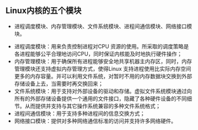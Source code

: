 ## Linux内核的五个模块

+ 进程调度模块、内存管理模块、文件系统模块、进程间通信模块、网络接口模块。

- 进程调度模块：用来负责控制进程对CPU 资源的使用。所采取的调度策略是各进程能够公平合理地访问CPU，同时保证内核能及时地执行硬件操作；
- 内存管理模块：用于确保所有进程能够安全地共享机器主内存区，同时，内存管理模块还支持虚拟内存管理方式，使得Linux 支持进程使用比实际内存空间更多的内存容量。并可以利用文件系统，对暂时不用的内存数据块交换到外部存储设备上去，当需要时再交换回来；
- 文件系统模块：用于支持对外部设备的驱动和存储。虚拟文件系统模块通过向所有的外部存储设备提供一个通用的文件接口，隐藏了各种硬件设备的不同细节。从而提供并支持与其它操作系统兼容的多种文件系统格式；
- 进程间通信模块：用于支持多种进程间的信息交换方式；
- 网络接口模块：提供对多种网络通信标准的访问并支持许多网络硬件。